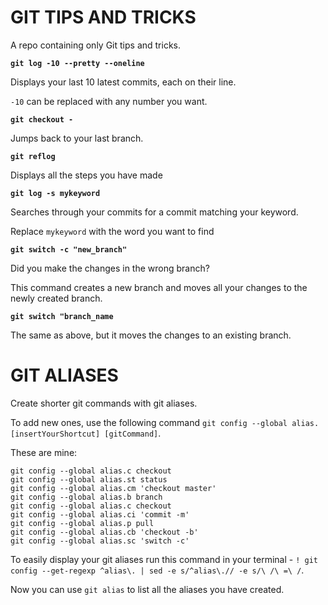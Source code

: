 # GIT TIPS AND TRICKS
 A repo containing only Git tips and tricks. 

**`git log -10 --pretty --oneline`** 

Displays your last 10 latest commits, each on their line. 

`-10` can be replaced with any number you want.

**`git checkout -`** 

Jumps back to your last branch.

**`git reflog`**
 
Displays all the steps you have made

**`git log -s mykeyword`**

Searches through your commits for a commit matching your keyword. 

Replace `mykeyword` with the word you want to find

**`git switch -c "new_branch"`**

Did you make the changes in the wrong branch? 

This command creates a new branch and moves all your changes to the newly created branch.

**`git switch "branch_name`**

The same as above, but it moves the changes to an existing branch. 

# GIT ALIASES

Create shorter git commands with git aliases. 

To add new ones, use the following command `git config --global alias.[insertYourShortcut] [gitCommand]`. 

These are mine:

```
git config --global alias.c checkout
git config --global alias.st status
git config --global alias.cm 'checkout master'
git config --global alias.b branch
git config --global alias.c checkout
git config --global alias.ci 'commit -m'
git config --global alias.p pull
git config --global alias.cb 'checkout -b'
git config --global alias.sc 'switch -c'
```

To easily display your git aliases run this command in your terminal - `! git config --get-regexp ^alias\. | sed -e s/^alias\.// -e s/\ /\ =\ /`. 

Now you can use `git alias` to list all the aliases you have created.